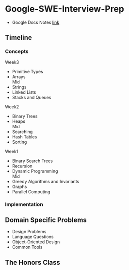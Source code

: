 # Google-SWE-Interview-Prep

- Google Docs Notes [link](https://docs.google.com/document/d/1NrH9jgKcGet4kzpjH_ad3PSTC24dVAetFK_0d1qi6YE/edit)

## Timeline

### Concepts
Week3
- Primitive Types
- Arrays  
Mid 
- Strings
- Linked Lists
- Stacks and Queues

Week2
- Binary Trees
- Heaps  
Mid
- Searching
- Hash Tables
- Sorting

Week1
- Binary Search Trees
- Recursion
- Dynamic Programming  
Mid
- Greedy Algorithms and Invariants
- Graphs
- Parallel Computing

### Implementation

## Domain Specific Problems
- Design Problems
- Language Questions
- Object-Oriented Design
- Common Tools

## The Honors Class


